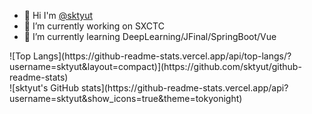 
<!--
**sktyut/sktyut** is a ✨ _special_ ✨ repository because its `README.md` (this file) appears on your GitHub profile.

Here are some ideas to get you started:

- 🔭 I’m currently working on ...
- 🌱 I’m currently learning ...
- 👯 I’m looking to collaborate on ...
- 🤔 I’m looking for help with ...
- 💬 Ask me about ...
- 📫 How to reach me: ...
- 😄 Pronouns: ...
- ⚡ Fun fact: ...
-->
<ul>
  <li>👋 Hi I'm <a href="https://github.com/sktyut/">@sktyut</a></li>
  <li>🔭 I’m currently working on SXCTC</li>
  <li>🌱 I’m currently learning DeepLearning/JFinal/SpringBoot/Vue</li>
</ul>
<div>
![Top Langs](https://github-readme-stats.vercel.app/api/top-langs/?username=sktyut&layout=compact)](https://github.com/sktyut/github-readme-stats)
</div>
<div>
![sktyut's GitHub stats](https://github-readme-stats.vercel.app/api?username=sktyut&show_icons=true&theme=tokyonight)
</div>
